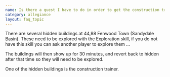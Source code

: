 ```yaml
---
name: Is there a quest I have to do in order to get the construction trainer to come up in shadydale
category: allegiance
layout: faq_topic
---
```

There are several hidden buildings at 44,88 Fenwood Town (Sandydale Basin). These need to be explored with the Exploration skill, if you do not have this skill you can ask another player to explore them ...

The buildings will then show up for 30 minutes, and revert back to hidden after that time so they will need to be explored.

One of the hidden buildings is the construction trainer.